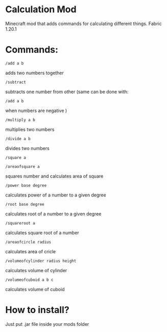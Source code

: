 # Calculation Mod
 Minecraft mod that adds commands for calculating different things. Fabric 1.20.1
# Commands:
```
/add a b
```
adds two numbers together
```
/subtract
```
subtracts one number from other (same can be done with:
```
/add a b
```
when numbers are negative )
```
/multiply a b
```
multiplies two numbers
```
/divide a b
```
divides two numbers
```
/square a
```
```
/areaofsquare a
```
squares number and calculates area of square
```
/power base degree
```
calculates power of a number to a given degree
```
/root base degree
```
calculates root of a number to a given degree
```
/squareroot a
```
calculates square root of a number
```
/areaofcircle radius
```
calculates area of cricle
```
/volumeofcylinder radius height
```
calculates volume of cylinder
```
/volumeofcuboid a b c
```
calculates volume of cuboid
# How to install?
Just put .jar file inside your mods folder

